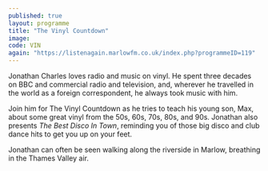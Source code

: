 ```yaml
---
published: true
layout: programme
title: "The Vinyl Countdown"
image: 
code: VIN
again: "https://listenagain.marlowfm.co.uk/index.php?programmeID=119"
---
```

Jonathan Charles loves radio and music on vinyl. He spent three decades on BBC and commercial radio and television, and, wherever he travelled in the world as a foreign correspondent, he always took music with him. 

Join him for The Vinyl Countdown as he tries to teach his young son, Max, about some great vinyl from the 50s, 60s, 70s, 80s, and 90s. Jonathan also presents *The Best Disco In Town*, reminding you of those big disco and club dance hits to get you up on your feet. 

Jonathan can often be seen walking along the riverside in Marlow, breathing in the Thames Valley air. 

